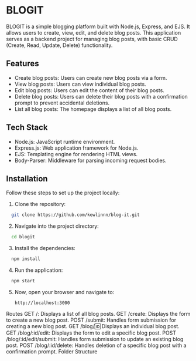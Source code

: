 # BLOGIT
BLOGIT is a simple blogging platform built with Node.js, Express, and EJS. It allows users to create, view, edit, and delete blog posts. This application serves as a backend project for managing blog posts, with basic CRUD (Create, Read, Update, Delete) functionality.

## Features
- Create blog posts: Users can create new blog posts via a form.
- View blog posts: Users can view individual blog posts.
- Edit blog posts: Users can edit the content of their blog posts.
- Delete blog posts: Users can delete their blog posts with a confirmation prompt to prevent accidental deletions.
- List all blog posts: The homepage displays a list of all blog posts.

## Tech Stack
- Node.js: JavaScript runtime environment.
- Express.js: Web application framework for Node.js.
- EJS: Templating engine for rendering HTML views.
- Body-Parser: Middleware for parsing incoming request bodies.

## Installation
Follow these steps to set up the project locally:

1. Clone the repository:
  ```bash
    git clone https://github.com/kewlinnn/blog-it.git
  ```

2. Navigate into the project directory:
  ```bash
    cd blogit
  ```

3. Install the dependencies:
  ```bash
    npm install
  ```

4. Run the application:
  ```bash
    npm start
  ```

5. Now, open your browser and navigate to:
   ```arduino
   http://localhost:3000
   ```

Routes
GET /: Displays a list of all blog posts.
GET /create: Displays the form to create a new blog post.
POST /submit: Handles form submission for creating a new blog post.
GET /blog/:id: Displays an individual blog post.
GET /blog/:id/edit: Displays the form to edit a specific blog post.
POST /blog/:id/edit/submit: Handles form submission to update an existing blog post.
POST /blog/:id/delete: Handles deletion of a specific blog post with a confirmation prompt.
Folder Structure
